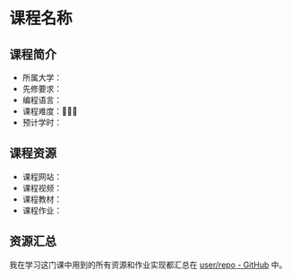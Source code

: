 # 课程名称

## 课程简介

- 所属大学：
- 先修要求：
- 编程语言：
- 课程难度：🌟🌟🌟
- 预计学时：

## 课程资源

- 课程网站：
- 课程视频：
- 课程教材：
- 课程作业：

## 资源汇总

我在学习这门课中用到的所有资源和作业实现都汇总在 [user/repo - GitHub](https://github.com/user/repo) 中。
